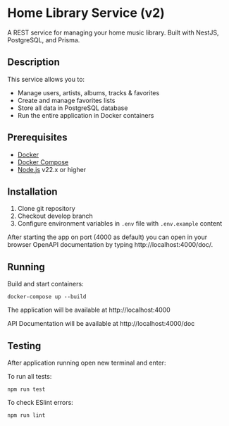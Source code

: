 # Home Library Service (v2)

A REST service for managing your home music library. Built with NestJS, PostgreSQL, and Prisma.

## Description

This service allows you to:
- Manage users, artists, albums, tracks & favorites
- Create and manage favorites lists
- Store all data in PostgreSQL database
- Run the entire application in Docker containers

## Prerequisites

- [Docker](https://docs.docker.com/engine/install/) 
- [Docker Compose](https://docs.docker.com/compose/install/)
- [Node.js](https://nodejs.org/en/) v22.x or higher

## Installation

1. Clone git repository
2. Checkout develop branch
3. Configure environment variables in `.env` file with `.env.example` content

After starting the app on port (4000 as default) you can open
in your browser OpenAPI documentation by typing http://localhost:4000/doc/.

## Running

Build and start containers:

```
docker-compose up --build
```

The application will be available at http://localhost:4000

API Documentation will be available at http://localhost:4000/doc

## Testing

After application running open new terminal and enter:

To run all tests:

```
npm run test
```
To check ESlint errors:
```
npm run lint
```
